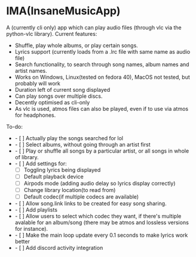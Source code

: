 # IMA(InsaneMusicApp)
A (currently cli only) app which can play audio files (through vlc via the python-vlc library).
Current features:
<ul>
<li>Shuffle, play whole albums, or play certain songs.</li>
<li>Lyrics support (currently loads from a .lrc file with same name as audio file)</li>
<li>Search functionality, to search through song names, album names and artist names.</li>
<li>Works on Windows, Linux(tested on fedora 40), MacOS not tested, but probably will work
<li>Duration left of current song displayed</li>
<li>Can play songs over multiple discs.</li>
<li>Decently optimised as cli-only</li>
<li>As vlc is used, atmos files can also be played, even if to use via atmos for headphones.</li>
</ul>
To-do:
<ul>
<li> - [ ] Actually play the songs searched for lol</li>
<li> - [ ] Select albums, without going through an artist first</li>
<li> - [ ] Play or shuffle all songs by a particular artist, or all songs in whole of library.</li>
<li> - [ ] Add settings for:

 - [ ] Toggling lyrics being displayed
 - [ ] Default playback device
 - [ ] Airpods mode (adding audio delay so lyrics display correctly)
 - [ ] Change library location(to read from)
 - [ ] Default codec(if multiple codecs are available)</li>
<li> - [ ] Allow song.link links to be created for easy song sharing.</li>
<li> - [ ] Add playlists</li>
<li> - [ ] Allow users to select which codec they want, if there's multiple avalable for an album/song (there may be atmos and lossless versions for instance).</li>
<li> - [ ] Make the main loop update every 0.1 seconds to make lyrics work better</li>
<li>- [ ] Add discord activity integration</li>
</li>
</ul>